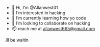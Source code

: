 - 👋 Hi, I’m @Allanwest01
- 👀 I’m interested in hacking
- 🌱 I’m currently learning how yo code
- 💞️ I’m looking to collaborate on hacking
- 📫 reach me at allanwest665@gmail.com

.ill be waitin

<!---
Allanwest01/Allanwest01 is a ✨ special ✨ repository because its `README.md` (this file) appears on your GitHub profile.
You can click the Preview link to take a look at your changes.
--->
